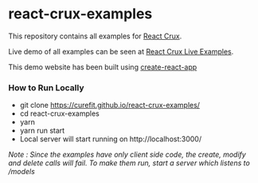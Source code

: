 # react-crux-examples

This repository contains all examples for [React Crux](https://github.com/curefit/react-crux).

Live demo of all examples can be seen at [React Crux Live Examples](https://curefit.github.io/react-crux-examples/).

This demo website has been built using [create-react-app](https://github.com/facebook/create-react-app)

### How to Run Locally
- git clone https://curefit.github.io/react-crux-examples/
- cd react-crux-examples
- yarn
- yarn run start
- Local server will start running on http://localhost:3000/

_Note : Since the examples have only client side code, the create, modify and delete calls will fail. To make them run, start a server which listens to /models_
